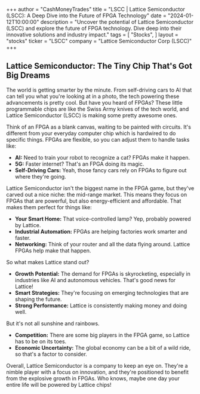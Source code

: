+++
author = "CashMoneyTrades"
title = "LSCC |  Lattice Semiconductor (LSCC): A Deep Dive into the Future of FPGA Technology"
date = "2024-01-12T10:00:00"
description = "Uncover the potential of Lattice Semiconductor (LSCC) and explore the future of FPGA technology. Dive deep into their innovative solutions and industry impact."
tags = [
"Stocks",
]
layout = "stocks"
ticker = "LSCC"
company = "Lattice Semiconductor Corp (LSCC)"
+++
        


## Lattice Semiconductor: The Tiny Chip That's Got Big Dreams

The world is getting smarter by the minute. From self-driving cars to AI that can tell you what you're looking at in a photo, the tech powering these advancements is pretty cool.  But have you heard of FPGAs? These little programmable chips are like the Swiss Army knives of the tech world, and Lattice Semiconductor (LSCC) is making some pretty awesome ones. 

Think of an FPGA as a blank canvas, waiting to be painted with circuits. It's different from your everyday computer chip which is hardwired to do specific things. FPGAs are flexible, so you can adjust them to handle tasks like: 

* **AI:** Need to train your robot to recognize a cat? FPGAs make it happen. 
* **5G:** Faster internet? That's an FPGA doing its magic. 
* **Self-Driving Cars:**  Yeah, those fancy cars rely on FPGAs to figure out where they're going.

Lattice Semiconductor isn't the biggest name in the FPGA game, but they've carved out a nice niche: the mid-range market. This means they focus on FPGAs that are powerful, but also energy-efficient and affordable. That makes them perfect for things like: 

* **Your Smart Home:**  That voice-controlled lamp? Yep, probably powered by Lattice.
* **Industrial Automation:** FPGAs are helping factories work smarter and faster. 
* **Networking:**  Think of your router and all the data flying around.  Lattice FPGAs help make that happen.

So what makes Lattice stand out?  

* **Growth Potential:**  The demand for FPGAs is skyrocketing, especially in industries like AI and autonomous vehicles. That's good news for Lattice!
* **Smart Strategies:**  They're focusing on emerging technologies that are shaping the future. 
* **Strong Performance:**  Lattice is consistently making money and doing well. 

But it's not all sunshine and rainbows.  

* **Competition:**  There are some big players in the FPGA game, so Lattice has to be on its toes.
* **Economic Uncertainty:**  The global economy can be a bit of a wild ride, so that's a factor to consider.

Overall, Lattice Semiconductor is a company to keep an eye on. They're a nimble player with a focus on innovation, and they're positioned to benefit from the explosive growth in FPGAs.  Who knows, maybe one day your entire life will be powered by Lattice chips! 

        